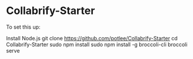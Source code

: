 # Collabrify-Starter

To set this up:

Install Node.js
git clone https://github.com/potlee/Collabrify-Starter
cd Collabrify-Starter
sudo npm install
sudo npm install -g broccoli-cli
broccoli serve
